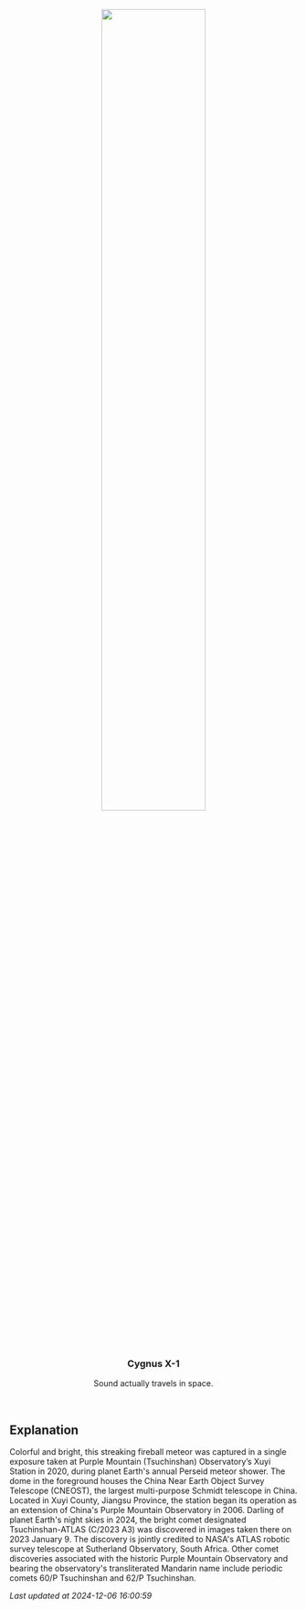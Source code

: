 <p align='center'>
    <img src='https://apod.nasa.gov/apod/image/2412/PurpleMountainObservatoryXuYiStationFireball1024.jpg' width='60%' />
    <h3 align="center">Cygnus X-1</h3>
    <p align="center">Sound actually travels in space.</p>
</p>
<br/>

Explanation
--
Colorful and bright, this streaking fireball meteor was captured in a single exposure taken at Purple Mountain (Tsuchinshan) Observatory’s Xuyi Station in 2020, during planet Earth's annual Perseid meteor shower. The dome in the foreground houses the China Near Earth Object Survey Telescope (CNEOST), the largest multi-purpose Schmidt telescope in China. Located in Xuyi County, Jiangsu Province, the station began its operation as an extension of China's Purple Mountain Observatory in 2006. Darling of planet Earth's night skies in 2024, the bright comet designated Tsuchinshan-ATLAS (C/2023 A3) was discovered in images taken there on 2023 January 9. The discovery is jointly credited to NASA's ATLAS robotic survey telescope at Sutherland Observatory, South Africa. Other comet discoveries associated with the historic Purple Mountain Observatory and bearing the observatory's transliterated Mandarin name include periodic comets 60/P Tsuchinshan and 62/P Tsuchinshan.


*Last updated at 2024-12-06 16:00:59*
